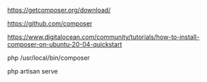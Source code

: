 https://getcomposer.org/download/

https://github.com/composer


https://www.digitalocean.com/community/tutorials/how-to-install-composer-on-ubuntu-20-04-quickstart

 php /usr/local/bin/composer

 php artisan serve